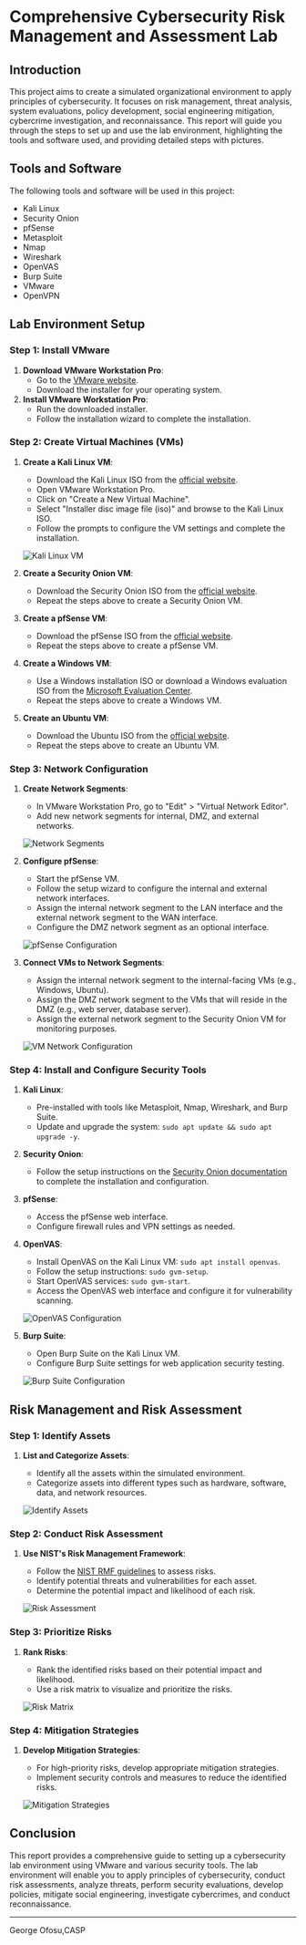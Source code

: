 # Comprehensive Cybersecurity Risk Management and Assessment Lab

## Introduction
This project aims to create a simulated organizational environment to apply principles of cybersecurity. It focuses on risk management, threat analysis, system evaluations, policy development, social engineering mitigation, cybercrime investigation, and reconnaissance. This report will guide you through the steps to set up and use the lab environment, highlighting the tools and software used, and providing detailed steps with pictures.

## Tools and Software
The following tools and software will be used in this project:
- Kali Linux
- Security Onion
- pfSense
- Metasploit
- Nmap
- Wireshark
- OpenVAS
- Burp Suite
- VMware
- OpenVPN

## Lab Environment Setup

### Step 1: Install VMware
1. **Download VMware Workstation Pro**:
   - Go to the [VMware website](https://www.vmware.com/products/workstation-pro/workstation-pro-evaluation.html).
   - Download the installer for your operating system.
2. **Install VMware Workstation Pro**:
   - Run the downloaded installer.
   - Follow the installation wizard to complete the installation.

### Step 2: Create Virtual Machines (VMs)
1. **Create a Kali Linux VM**:
   - Download the Kali Linux ISO from the [official website](https://www.kali.org/downloads/).
   - Open VMware Workstation Pro.
   - Click on "Create a New Virtual Machine".
   - Select "Installer disc image file (iso)" and browse to the Kali Linux ISO.
   - Follow the prompts to configure the VM settings and complete the installation.

   ![Kali Linux VM](images/kali-linux-vm.png)

2. **Create a Security Onion VM**:
   - Download the Security Onion ISO from the [official website](https://securityonionsolutions.com/software/).
   - Repeat the steps above to create a Security Onion VM.

3. **Create a pfSense VM**:
   - Download the pfSense ISO from the [official website](https://www.pfsense.org/download/).
   - Repeat the steps above to create a pfSense VM.

4. **Create a Windows VM**:
   - Use a Windows installation ISO or download a Windows evaluation ISO from the [Microsoft Evaluation Center](https://www.microsoft.com/en-us/evalcenter/).
   - Repeat the steps above to create a Windows VM.

5. **Create an Ubuntu VM**:
   - Download the Ubuntu ISO from the [official website](https://ubuntu.com/download/desktop).
   - Repeat the steps above to create an Ubuntu VM.

### Step 3: Network Configuration
1. **Create Network Segments**:
   - In VMware Workstation Pro, go to "Edit" > "Virtual Network Editor".
   - Add new network segments for internal, DMZ, and external networks.

   ![Network Segments](images/network-segments.png)

2. **Configure pfSense**:
   - Start the pfSense VM.
   - Follow the setup wizard to configure the internal and external network interfaces.
   - Assign the internal network segment to the LAN interface and the external network segment to the WAN interface.
   - Configure the DMZ network segment as an optional interface.

   ![pfSense Configuration](images/pfsense-config.png)

3. **Connect VMs to Network Segments**:
   - Assign the internal network segment to the internal-facing VMs (e.g., Windows, Ubuntu).
   - Assign the DMZ network segment to the VMs that will reside in the DMZ (e.g., web server, database server).
   - Assign the external network segment to the Security Onion VM for monitoring purposes.

   ![VM Network Configuration](images/vm-network-config.png)

### Step 4: Install and Configure Security Tools
1. **Kali Linux**:
   - Pre-installed with tools like Metasploit, Nmap, Wireshark, and Burp Suite.
   - Update and upgrade the system: `sudo apt update && sudo apt upgrade -y`.

2. **Security Onion**:
   - Follow the setup instructions on the [Security Onion documentation](https://docs.securityonion.net/en/2.3/quick-install.html) to complete the installation and configuration.

3. **pfSense**:
   - Access the pfSense web interface.
   - Configure firewall rules and VPN settings as needed.

4. **OpenVAS**:
   - Install OpenVAS on the Kali Linux VM: `sudo apt install openvas`.
   - Follow the setup instructions: `sudo gvm-setup`.
   - Start OpenVAS services: `sudo gvm-start`.
   - Access the OpenVAS web interface and configure it for vulnerability scanning.

   ![OpenVAS Configuration](images/openvas-config.png)

5. **Burp Suite**:
   - Open Burp Suite on the Kali Linux VM.
   - Configure Burp Suite settings for web application security testing.

   ![Burp Suite Configuration](images/burp-suite-config.png)

## Risk Management and Risk Assessment

### Step 1: Identify Assets
1. **List and Categorize Assets**:
   - Identify all the assets within the simulated environment.
   - Categorize assets into different types such as hardware, software, data, and network resources.

   ![Identify Assets](images/identify-assets.png)

### Step 2: Conduct Risk Assessment
1. **Use NIST's Risk Management Framework**:
   - Follow the [NIST RMF guidelines](https://csrc.nist.gov/publications/detail/sp/800-37/rev-2/final) to assess risks.
   - Identify potential threats and vulnerabilities for each asset.
   - Determine the potential impact and likelihood of each risk.

   ![Risk Assessment](images/risk-assessment.png)

### Step 3: Prioritize Risks
1. **Rank Risks**:
   - Rank the identified risks based on their potential impact and likelihood.
   - Use a risk matrix to visualize and prioritize the risks.

   ![Risk Matrix](images/risk-matrix.png)

### Step 4: Mitigation Strategies
1. **Develop Mitigation Strategies**:
   - For high-priority risks, develop appropriate mitigation strategies.
   - Implement security controls and measures to reduce the identified risks.

   ![Mitigation Strategies](images/mitigation-strategies.png)

## Conclusion
This report provides a comprehensive guide to setting up a cybersecurity lab environment using VMware and various security tools. The lab environment will enable you to apply principles of cybersecurity, conduct risk assessments, analyze threats, perform security evaluations, develop policies, mitigate social engineering, investigate cybercrimes, and conduct reconnaissance.

---
George Ofosu,CASP
